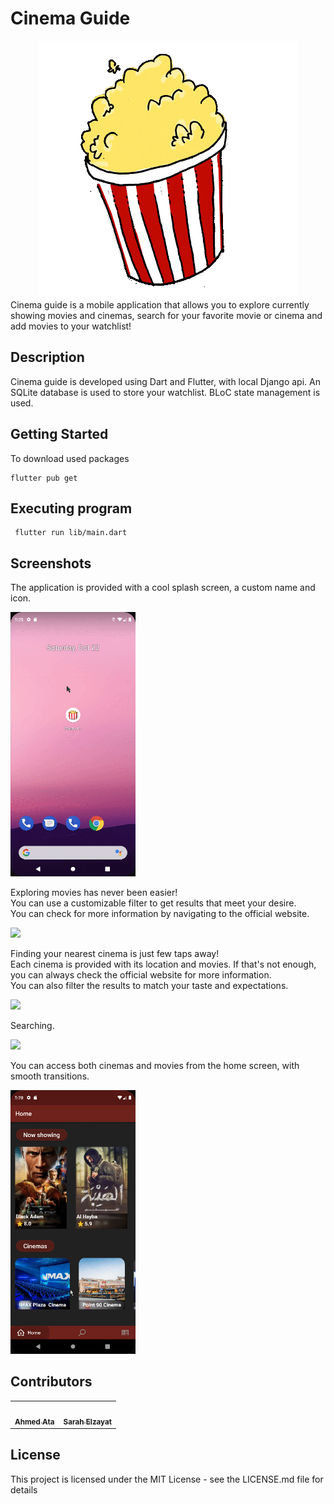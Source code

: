 
# Cinema Guide

<div align=center >
<img align="center"  src="https://github.com/SarahElzayat/Flutter-Cinema-Guide/blob/master/assets/images/splash_logo.gif">
   </div>
Cinema guide is a mobile application that allows you to explore currently showing movies and cinemas, search for your favorite movie or cinema and add movies to your watchlist!

## Description
Cinema guide is developed using Dart and Flutter, with local Django api.
An SQLite database is used to store your watchlist. BLoC state management is used.<br>

## Getting Started

To download used packages
```
flutter pub get
```


## Executing program

```
 flutter run lib/main.dart
```

## Screenshots 

The application is provided with a cool splash screen, a custom name and icon.
<br>

<img  width =200px  src="https://github.com/SarahElzayat/Flutter-Cinema-Guide/blob/master/screenshots/launcher_icon_and_splash_screen.gif">

Exploring movies has never been easier! <br>
You can use a customizable filter to get results that meet your desire. 
<br>
You can check for more information by navigating to the official website.

<img  width =200px  src="https://github.com/SarahElzayat/Flutter-Cinema-Guide/blob/master/screenshots/movies.gif">


Finding your nearest cinema is just few taps away!<br>
Each cinema is provided with its location and movies. If that's not enough, you can always check the official website for more information.<br>
You can also filter the results to match your taste and expectations.<br>

<img  width =200px  src="https://github.com/SarahElzayat/Flutter-Cinema-Guide/blob/master/screenshots/cinemas.gif">

Searching. <br>

<img  width =200px  src="https://github.com/SarahElzayat/Flutter-Cinema-Guide/blob/master/screenshots/searching.gif">

You can access both cinemas and movies from the home screen, with smooth transitions.
<br>

<img  width =200px  src="https://github.com/SarahElzayat/Flutter-Cinema-Guide/blob/master/screenshots/movies_from_home.gif">




## Contributors <a name = "Contributors"></a>

<table>
  <tr>
    <td align="center"><a href="https://github.com/Ahmed-ata112"><img src="https://avatars.githubusercontent.com/u/72627749?v=4" width="100px;" alt=""/><br /><sub><b>Ahmed Ata</b></sub></a><br />
    </td><td align="center"><a href="https://github.com/SarahElzayat"><img src="https://avatars.githubusercontent.com/u/76779284?v=4" width="100px;" alt=""/><br /><sub><b>Sarah Elzayat</b></sub></a><br />
    </td>
    </tr>
  </table>





## License

This project is licensed under the MIT License - see the LICENSE.md file for details
